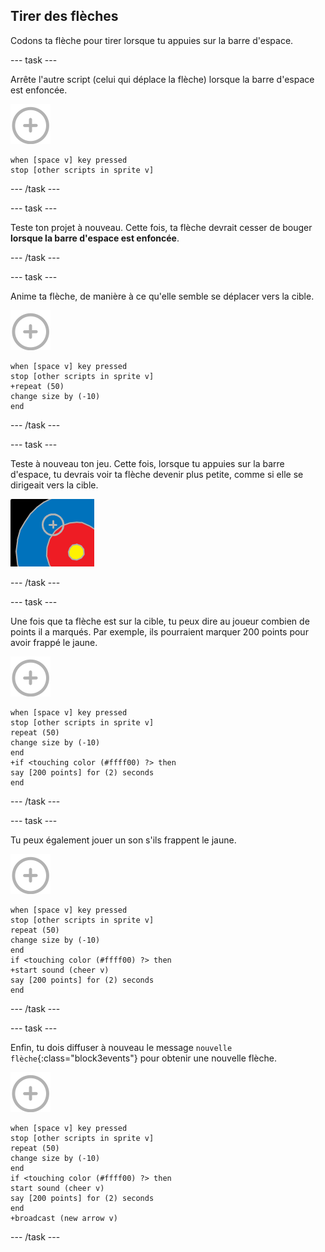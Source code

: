 ## Tirer des flèches

Codons ta flèche pour tirer lorsque tu appuies sur la barre d'espace.

\--- task \---

Arrête l'autre script (celui qui déplace la flèche) lorsque la barre d'espace est enfoncée.

![sprite cible](images/target-sprite.png)

```blocks3
when [space v] key pressed
stop [other scripts in sprite v]
```

\--- /task \---

\--- task \---

Teste ton projet à nouveau. Cette fois, ta flèche devrait cesser de bouger **lorsque la barre d'espace est enfoncée**.

\--- /task \---

\--- task \---

Anime ta flèche, de manière à ce qu'elle semble se déplacer vers la cible.

![sprite cible](images/target-sprite.png)

```blocks3
when [space v] key pressed
stop [other scripts in sprite v]
+repeat (50)
change size by (-10)
end
```

\--- /task \---

\--- task \---

Teste à nouveau ton jeu. Cette fois, lorsque tu appuies sur la barre d'espace, tu devrais voir ta flèche devenir plus petite, comme si elle se dirigeait vers la cible.

![cible avec le réticule sur elle](images/archery-animate-test.png)

\--- /task \---

\--- task \---

Une fois que ta flèche est sur la cible, tu peux dire au joueur combien de points il a marqués. Par exemple, ils pourraient marquer 200 points pour avoir frappé le jaune.

![sprite cible](images/target-sprite.png)

```blocks3
when [space v] key pressed
stop [other scripts in sprite v]
repeat (50)
change size by (-10)
end
+if <touching color (#ffff00) ?> then
say [200 points] for (2) seconds
end
```

\--- /task \---

\--- task \---

Tu peux également jouer un son s'ils frappent le jaune.

![sprite cible](images/target-sprite.png)

```blocks3
when [space v] key pressed
stop [other scripts in sprite v]
repeat (50)
change size by (-10)
end
if <touching color (#ffff00) ?> then
+start sound (cheer v)
say [200 points] for (2) seconds
end
```

\--- /task \---

\--- task \---

Enfin, tu dois diffuser à nouveau le message `nouvelle flèche`{:class="block3events"} pour obtenir une nouvelle flèche.

![sprite cible](images/target-sprite.png)

```blocks3
when [space v] key pressed
stop [other scripts in sprite v]
repeat (50)
change size by (-10)
end
if <touching color (#ffff00) ?> then
start sound (cheer v)
say [200 points] for (2) seconds
end
+broadcast (new arrow v)
```

\--- /task \---